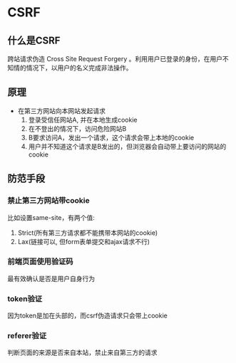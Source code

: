 # CSRF
## 什么是CSRF
跨站请求伪造 Cross Site Request Forgery 。利用用户已登录的身份，在用户不知情的情况下，以用户的名义完成非法操作。

## 原理
- 在第三方网站向本网站发起请求
  1. 登录受信任网站A, 并在本地生成cookie
  2. 在不登出的情况下，访问危险网站B
  3. B要求访问A，发出一个请求，这个请求会带上本地的cookie
  4. 用户并不知道这个请求是B发出的，但浏览器会自动带上要访问的网站的cookie

## 防范手段
### 禁止第三方网站带cookie
比如设置same-site，有两个值: 
1. Strict(所有第三方请求都不能携带本网站的cookie)
2. Lax(链接可以, 但form表单提交和ajax请求不行)

### 前端页面使用验证码
最有效确认是否是用户自身行为

### token验证
因为token是加在头部的，而csrf伪造请求只会带上cookie

### referer验证
判断页面的来源是否来自本站，禁止来自第三方的请求